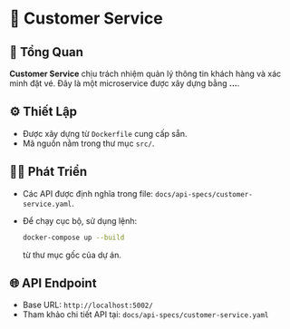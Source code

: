 
# 📄 Customer Service

## 📝 Tổng Quan

**Customer Service** chịu trách nhiệm quản lý thông tin khách hàng và xác minh đặt vé. Đây là một microservice được xây dựng bằng **...**.

## ⚙️ Thiết Lập

* Được xây dựng từ `Dockerfile` cung cấp sẵn.
* Mã nguồn nằm trong thư mục `src/`.

## 👨‍💻 Phát Triển

* Các API được định nghĩa trong file: `docs/api-specs/customer-service.yaml`.
* Để chạy cục bộ, sử dụng lệnh:

  ```bash
  docker-compose up --build
  ```

  từ thư mục gốc của dự án.

## 🌐 API Endpoint

* Base URL: `http://localhost:5002/`
* Tham khảo chi tiết API tại: `docs/api-specs/customer-service.yaml`
